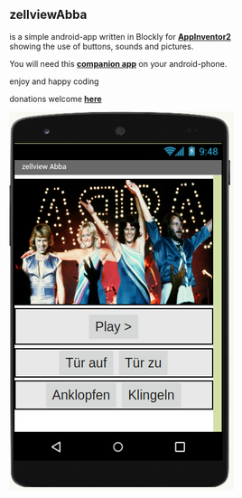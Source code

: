 ## zellviewAbba

is a simple android-app written in Blockly for
**[AppInventor2](http://ai2.appinventor.mit.edu)**<br>
showing the use of buttons, sounds and pictures.

You will need this **[companion app](https://play.google.com/store/apps/details?id=edu.mit.appinventor.aicompanion3&hl=de)** on your android-phone.

enjoy and happy coding

donations welcome **[here](https://www.paypal.com/cgi-bin/webscr?cmd=_s-xclick&hosted_button_id=Z3HWZPMEKBVVU&source=url)**

![](Rsrc/abba1.png)

